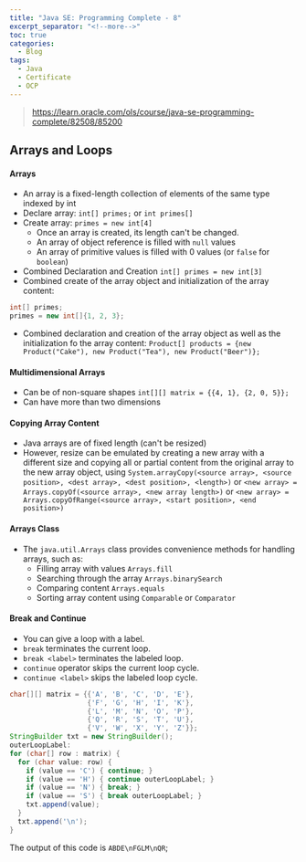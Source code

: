 ```yaml
---
title: "Java SE: Programming Complete - 8"
excerpt_separator: "<!--more-->"
toc: true
categories:
  - Blog
tags:
  - Java
  - Certificate
  - OCP
---
```


> https://learn.oracle.com/ols/course/java-se-programming-complete/82508/85200

## Arrays and Loops

#### Arrays

- An array is a fixed-length collection of elements of the same type indexed by int
- Declare array: `int[] primes;` or `int primes[]`
- Create array: `primes = new int[4]`
  - Once an array is created, its length can't be changed.
  - An array of object reference is filled with `null` values
  - An array of primitive values is filled with 0 values (or `false` for `boolean`)
- Combined Declaration and Creation `int[] primes = new int[3]`
- Combined create of the array object and initialization of the array content:

```java
int[] primes;
primes = new int[]{1, 2, 3};
```

- Combined declaration and creation of the array object as well as the initialization fo the array content: `Product[] products = {new Product("Cake"), new Product("Tea"), new Product("Beer")};`

#### Multidimensional Arrays

- Can be of non-square shapes `int[][] matrix = {{4, 1}, {2, 0, 5}};`
- Can have more than two dimensions

#### Copying Array Content

- Java arrays are of fixed length (can't be resized)
- However, resize can be emulated by creating a new array with a different size and copying all or partial content from the original array to the new array object, using `System.arrayCopy(<source array>, <source position>, <dest array>, <dest position>, <length>)` or `<new array> = Arrays.copyOf(<source array>, <new array length>)` or `<new array> = Arrays.copyOfRange(<source array>, <start position>, <end position>)`

#### Arrays Class

- The `java.util.Arrays` class provides convenience methods for handling arrays, such as:
  - Filling array with values `Arrays.fill`
  - Searching through the array `Arrays.binarySearch`
  - Comparing content `Arrays.equals`
  - Sorting array content using `Comparable` or `Comparator`

#### Break and Continue

- You can give a loop with a label.
- `break` terminates the current loop.
- `break <label>` terminates the labeled loop.
- `continue` operator skips the current loop cycle.
- `continue <label>` skips the labeled loop cycle.

```java
char[][] matrix = {{'A', 'B', 'C', 'D', 'E'},
                   {'F', 'G', 'H', 'I', 'K'},
                   {'L', 'M', 'N', 'O', 'P'},
                   {'Q', 'R', 'S', 'T', 'U'},
                   {'V', 'W', 'X', 'Y', 'Z'}};
StringBuilder txt = new StringBuilder();
outerLoopLabel:
for (char[] row : matrix) {
  for (char value: row) {
    if (value == 'C') { continue; }
    if (value == 'H') { continue outerLoopLabel; }
    if (value == 'N') { break; }
    if (value == 'S') { break outerLoopLabel; }
    txt.append(value);
  }
  txt.append('\n');
}
```

The output of this code is `ABDE\nFGLM\nQR`;
